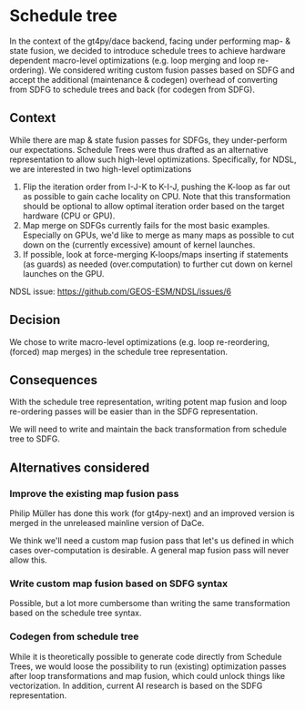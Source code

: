 # Schedule tree

In the context of the gt4py/dace backend, facing under performing map- & state fusion, we decided to introduce schedule trees to achieve hardware dependent macro-level optimizations (e.g. loop merging and loop re-ordering). We considered writing custom fusion passes based on SDFG and accept the additional (maintenance & codegen) overhead of converting from SDFG to schedule trees and back (for codegen from SDFG).

## Context

While there are map & state fusion passes for SDFGs, they under-perform our expectations. Schedule Trees were thus drafted as an alternative representation to allow such high-level optimizations. Specifically, for NDSL, we are interested in two high-level optimizations

1. Flip the iteration order from I-J-K to K-I-J, pushing the K-loop as far out as possible to gain cache locality on CPU. Note that this transformation should be optional to allow optimal iteration order based on the target hardware (CPU or GPU).
2. Map merge on SDFGs currently fails for the most basic examples. Especially on GPUs, we'd like to merge as many maps as possible to cut down on the (currently excessive) amount of kernel launches.
3. If possible, look at force-merging K-loops/maps inserting if statements (as guards) as needed (over.computation) to further cut down on kernel launches on the GPU.

NDSL issue: <https://github.com/GEOS-ESM/NDSL/issues/6>

## Decision

We chose to write macro-level optimizations (e.g. loop re-reordering, (forced) map merges) in the schedule tree representation.

## Consequences

With the schedule tree representation, writing potent map fusion and loop re-ordering passes will be easier than in the SDFG representation.

We will need to write and maintain the back transformation from schedule tree to SDFG.

## Alternatives considered

### Improve the existing map fusion pass

Philip Müller has done this work (for gt4py-next) and an improved version is merged in the unreleased mainline version of DaCe.

We think we'll need a custom map fusion pass that let's us defined in which cases over-computation is desirable. A general map fusion pass will never allow this.

### Write custom map fusion based on SDFG syntax

Possible, but a lot more cumbersome than writing the same transformation based on the schedule tree syntax.

### Codegen from schedule tree

While it is theoretically possible to generate code directly from Schedule Trees, we would loose the possibility to run (existing) optimization passes after loop transformations and map fusion, which could unlock things like vectorization. In addition, current AI research is based on the SDFG representation.
